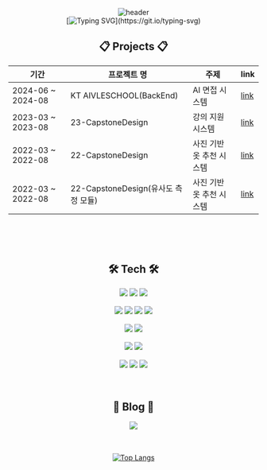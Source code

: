 <div align="center"> 

![header](https://capsule-render.vercel.app/api?type=Waving&height=200&color=8ecae6&fontColor=ffffff&text=HY%20Logs&desc=BackEnd,%20AI&descAlignY=70)   
[![Typing SVG](https://readme-typing-svg.demolab.com?font=Alkatra&weight=500&size=45&duration=3500&pause=3&color=6994CDEE&center=true&vCenter=false&multiline=true&repeat=true&width=1000&height=100&lines=Welcome+to+HY's+GitHub!)](https://git.io/typing-svg)


## :clipboard: Projects :clipboard:
|기간|프로젝트 명|주제|link|
|------|---|---|---|
|2024-06 ~ 2024-08|KT AIVLESCHOOL(BackEnd)|AI 면접 시스템|[link](https://github.com/AIVLE11-AIT/AIT-backend)|
|2023-03 ~ 2023-08|23-CapstoneDesign|강의 지원 시스템|[link](https://github.com/HYLogs/CapstoneDesign)|
|2022-03 ~ 2022-08|22-CapstoneDesign|사진 기반 옷 추천 시스템|[link](https://github.com/HYLogs/cloth_finder_socketServer)|
|2022-03 ~ 2022-08|22-CapstoneDesign(유사도 측정 모듈)|사진 기반 옷 추천 시스템|[link](https://github.com/HYLogs/CosinSimilarity_FinetuningModel)|

</br>
</br>
</br>

## :hammer_and_wrench: Tech :hammer_and_wrench:
<img src="https://img.shields.io/badge/JAVA-e18a01?style=for-the-badge"/>
<img src="https://img.shields.io/badge/Python-3776AB?style=for-the-badge&logo=Python&logoColor=white">
<img src="https://img.shields.io/badge/CSharp-642076?style=for-the-badge&logo=csharp&logoColor=white">

</br>
</br>

<img src="https://img.shields.io/badge/bootstrap-%23563D7C.svg?style=for-the-badge&logo=bootstrap&logoColor=white"/>
<img src="https://img.shields.io/badge/Spring Boot-6DB33F?style=for-the-badge&logo=springboot&logoColor=white"/>
<img src="https://img.shields.io/badge/Pytorch-EE4C2C?style=for-the-badge&logo=pytorch&logoColor=white"/>
<img src="https://img.shields.io/badge/.NET-7880E5?style=for-the-badge&logo=dotnet&logoColor=white"/>

</br>
</br>

<img src="https://img.shields.io/badge/MySQL-4479A1?style=for-the-badge&logo=MySQL&logoColor=white">
<img src="https://img.shields.io/badge/MongoDB-116149?style=for-the-badge&logo=MongoDB&logoColor=white">

</br>
</br>

<img src="https://img.shields.io/badge/git-%23F05033.svg?style=for-the-badge&logo=git&logoColor=white">
<img src="https://img.shields.io/badge/github-%23121011.svg?style=for-the-badge&logo=github&logoColor=white">

</br>
</br>

<img src="https://img.shields.io/badge/VSC-007ACC?style=for-the-badge&logo=VisualStudioCode&logoColor=white">
<img src="https://img.shields.io/badge/Eclipse-2C2255?style=for-the-badge&logo=Eclipse%20IDE&logoColor=white">
<img src="https://img.shields.io/badge/VisualStudio-A679DC?style=for-the-badge&logo=visualstudio&logoColor=white">

</br>
</br>
</br>


## :scroll: Blog :scroll:
<a href="https://HYLogs.github.io">
    <img 
        src="https://img.shields.io/badge/Blog-blueviolet?style=for-the-badge&logo=Bloglovin&logoColor=white&link=https://HYLogs.github.io"
        style="height : auto; margin-left : 10px; margin-right : 10px;"/>
</a>

</br>
</br>
</br>

[![Top Langs](https://github-readme-stats.vercel.app/api/top-langs/?username=HYLogs&layout=compact)](https://github.com/anuraghazra/github-readme-stats)
</div>
